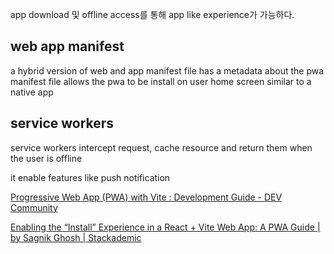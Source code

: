 app download 및 offline access를 통해 app like experience가 가능하다.

## web app manifest

a hybrid version of web and app
manifest file has a metadata about the pwa
manifest file allows the pwa to be install on user home screen similar to a native app

## service workers

service workers intercept request, cache resource and return them when the user is offline

it enable features like push notification


[Progressive Web App (PWA) with Vite : Development Guide - DEV Community](https://dev.to/hamdankhan364/simplifying-progressive-web-app-pwa-development-with-vite-a-beginners-guide-38cf)

[Enabling the “Install” Experience in a React + Vite Web App: A PWA Guide | by Sagnik Ghosh | Stackademic](https://blog.stackademic.com/enabling-the-install-experience-in-a-react-vite-web-app-a-pwa-guide-bc30e42be792)